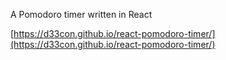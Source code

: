 A Pomodoro timer written in React

[https://d33con.github.io/react-pomodoro-timer/](https://d33con.github.io/react-pomodoro-timer/)
